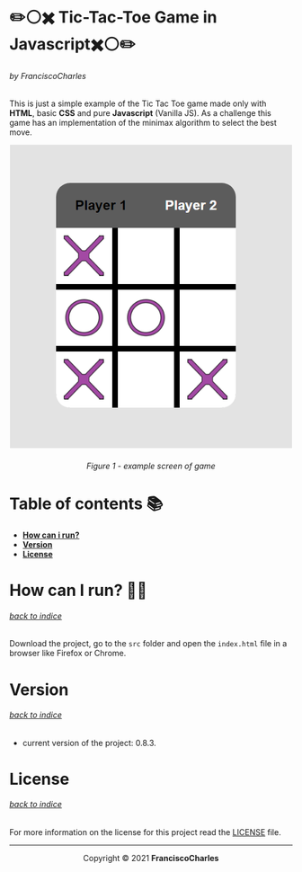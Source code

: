 
<p align="center">
  <h1>✏️⚪✖️ Tic-Tac-Toe Game in Javascript✖️⚪✏️</h1>
  <h6>by <i>FranciscoCharles</i></h6>
</p>
<p align="justify">

This is just a simple example of the Tic Tac Toe game made only with **HTML**, basic **CSS** and pure **Javascript** (Vanilla JS).
As a challenge this game has an implementation of the minimax algorithm to select the best move.

</p>

<div align="center">
    <img src="example.png" alt="example">
    <br>
    <h6>
        Figure 1 - example screen of game
    </h6>  
</div>

# <a name=index>Table of contents 📚</a>

- [**How can i run?**](#run)
- [**Version**](#version)
- [**License**](#license)

# **<a name=run>How can I run? 🧠💭</a>** <h6>[back to indice](#index)</h6>

 Download the project, go to the `src` folder and open the `index.html` file in a browser like Firefox or Chrome.

# **<a name=version>Version</a>**  <h6>[back to indice](#index)</h6>
- current version of the project: 0.8.3.

# **<a name=license>License</a>**  <h6>[back to indice](#index)</h6>

For more information on the license for this project read the <a href="./LICENSE" title="go to license file">LICENSE</a> file.

---
<p align="center">
    Copyright © 2021 <b>FranciscoCharles</b>
</p>

